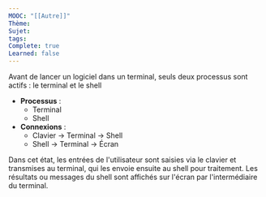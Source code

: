 ```yaml
---
MOOC: "[[Autre]]"
Thème: 
Sujet: 
tags: 
Complete: true
Learned: false
---
```

Avant de lancer un logiciel dans un terminal, seuls deux processus sont actifs : le terminal et le shell
- **Processus** :
    - Terminal
    - Shell
- **Connexions** :
    - Clavier → Terminal → Shell
    - Shell → Terminal → Écran

Dans cet état, les entrées de l'utilisateur sont saisies via le clavier et transmises au terminal, qui les envoie ensuite au shell pour traitement. Les résultats ou messages du shell sont affichés sur l'écran par l'intermédiaire du terminal.